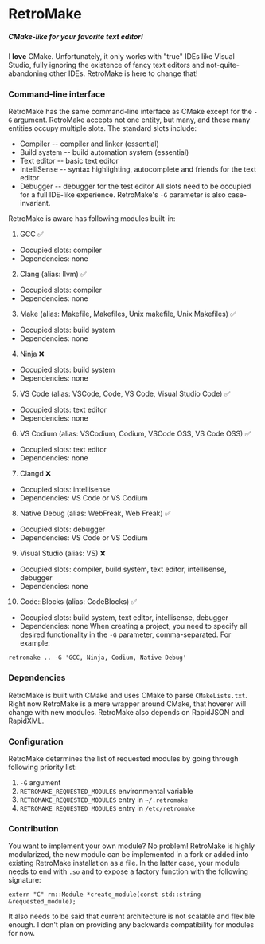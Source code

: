# RetroMake
##### CMake-like for your favorite text editor!

I **love** CMake. Unfortunately, it only works with "true" IDEs like Visual Studio, fully ignoring the existence of fancy text editors and not-quite-abandoning other IDEs. RetroMake is here to change that!

### Command-line interface
RetroMake has the same command-line interface as CMake except for the `-G` argument. RetroMake accepts not one entity, but many, and these many entities occupy multiple slots. The standard slots include:
 - Compiler -- compiler and linker (essential)
 - Build system -- build automation system (essential)
 - Text editor -- basic text editor
 - IntelliSense -- syntax highlighting, autocomplete and friends for the text editor
 - Debugger -- debugger for the test editor
All slots need to be occupied for a full IDE-like experience. RetroMake's `-G` parameter is also case-invariant.

RetroMake is aware has following modules built-in:
1.  GCC :white_check_mark:
  - Occupied slots: compiler
  - Dependencies: none
2.  Clang (alias: llvm) :white_check_mark:
  - Occupied slots: compiler
  - Dependencies: none
3.  Make (alias: Makefile, Makefiles, Unix makefile, Unix Makefiles) :white_check_mark:
  - Occupied slots: build system
  - Dependencies: none
4.  Ninja :x:
  - Occupied slots: build system
  - Dependencies: none
5.  VS Code (alias: VSCode, Code, VS Code, Visual Studio Code) :white_check_mark:
  - Occupied slots: text editor
  - Dependencies: none
6.  VS Codium (alias: VSCodium, Codium, VSCode OSS, VS Code OSS) :white_check_mark:
  - Occupied slots: text editor
  - Dependencies: none
7.  Clangd :x:
  - Occupied slots: intellisense
  - Dependencies: VS Code or VS Codium
8.  Native Debug (alias: WebFreak, Web Freak) :white_check_mark:
  - Occupied slots: debugger
  - Dependencies: VS Code or VS Codium
9.  Visual Studio (alias: VS) :x:
  - Occupied slots: compiler, build system, text editor, intellisense, debugger
  - Dependencies: none
10. Code::Blocks (alias: CodeBlocks) :white_check_mark:
  - Occupied slots: build system, text editor, intellisense, debugger
  - Dependencies: none
When creating a project, you need to specify all desired functionality in the `-G` parameter, comma-separated. For example:
```
retromake .. -G 'GCC, Ninja, Codium, Native Debug'
```
### Dependencies
RetroMake is built with CMake and uses CMake to parse `CMakeLists.txt`. Right now RetroMake is a mere wrapper around CMake, that hoverer will change with new modules. RetroMake also depends on RapidJSON and RapidXML.

### Configuration
RetroMake determines the list of requested modules by going through following priority list:
1. `-G` argument
2. `RETROMAKE_REQUESTED_MODULES` environmental variable
3. `RETROMAKE_REQUESTED_MODULES` entry in `~/.retromake`
4. `RETROMAKE_REQUESTED_MODULES` entry in `/etc/retromake`

### Contribution
You want to implement your own module? No problem! RetroMake is highly modularized, the new module can be implemented in a fork or added into existing RetroMake installation as a file. In the latter case, your module needs to end with `.so` and to expose a factory function with the following signature:
```
extern "C" rm::Module *create_module(const std::string &requested_module);
```

It also needs to be said that current architecture is not scalable and flexible enough. I don't plan on providing any backwards compatibility for modules for now.